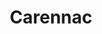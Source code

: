 ---
guid: "9b2841c73c3c"
title: "Carennac"
latlng: "44.918530, 1.732217"
youtubeId: "0LsFkY6cLDY" 
---